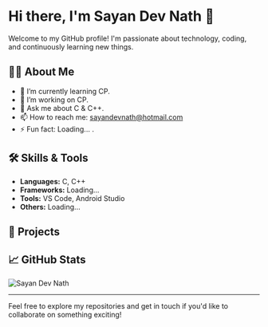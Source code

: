 # Hi there, I'm Sayan Dev Nath 👋

Welcome to my GitHub profile! I'm passionate about technology, coding, and continuously learning new things.

## 👨‍💻 About Me

- 🌱 I’m currently learning CP.
- 🔭 I’m working on CP.
- 💬 Ask me about C & C++.
- 📫 How to reach me: sayandevnath@hotmail.com
- ⚡ Fun fact: Loading... .

## 🛠️ Skills & Tools

- **Languages:** C, C++
- **Frameworks:** Loading...
- **Tools:** VS Code, Android Studio
- **Others:** Loading...

## 🌟 Projects


## 📈 GitHub Stats
![Sayan Dev Nath](https://github-readme-stats.vercel.app/api?username=SAYAN-DEV-NATH&show_icons=true&theme=radical)

---

Feel free to explore my repositories and get in touch if you'd like to collaborate on something exciting!
